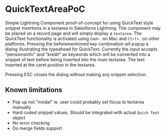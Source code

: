 # QuickTextAreaPoC

Simple Lightning Component proof-of-concept for using QuickText style snippet insertions in a textarea in Salesforce 
Lightning. The component may be placed on a record page and will simply display a `textarea`. The QuickText functionality 
is activated using `Cmd+.` on Mac and `Ctrl+.` on other platforms. Pressing the beforementioned key combination wil 
popup a dialog illustrating the typeahead for QuickText. Currently the input accepts "pensionsinfo" and "kredit" as 
keywords which will be converted into a snippet of text before being inserted into the main textarea. The text inserted 
at the caret position in the textarea. 

Pressing ESC closes the dialog without making any snippet selection.

## Known limitations
* Pop up not "modal" ie. user could probably set focus to textarea manually
* Hard coded snippet values. Should be integrated with actual `Quick Text` object
* No error checking
* Do merge fields support
